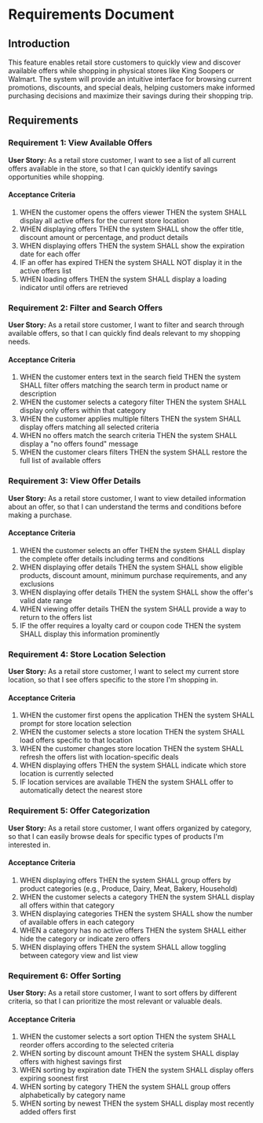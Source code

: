 # Requirements Document

## Introduction

This feature enables retail store customers to quickly view and discover available offers while shopping in physical stores like King Soopers or Walmart. The system will provide an intuitive interface for browsing current promotions, discounts, and special deals, helping customers make informed purchasing decisions and maximize their savings during their shopping trip.

## Requirements

### Requirement 1: View Available Offers

**User Story:** As a retail store customer, I want to see a list of all current offers available in the store, so that I can quickly identify savings opportunities while shopping.

#### Acceptance Criteria

1. WHEN the customer opens the offers viewer THEN the system SHALL display all active offers for the current store location
2. WHEN displaying offers THEN the system SHALL show the offer title, discount amount or percentage, and product details
3. WHEN displaying offers THEN the system SHALL show the expiration date for each offer
4. IF an offer has expired THEN the system SHALL NOT display it in the active offers list
5. WHEN loading offers THEN the system SHALL display a loading indicator until offers are retrieved

### Requirement 2: Filter and Search Offers

**User Story:** As a retail store customer, I want to filter and search through available offers, so that I can quickly find deals relevant to my shopping needs.

#### Acceptance Criteria

1. WHEN the customer enters text in the search field THEN the system SHALL filter offers matching the search term in product name or description
2. WHEN the customer selects a category filter THEN the system SHALL display only offers within that category
3. WHEN the customer applies multiple filters THEN the system SHALL display offers matching all selected criteria
4. WHEN no offers match the search criteria THEN the system SHALL display a "no offers found" message
5. WHEN the customer clears filters THEN the system SHALL restore the full list of available offers

### Requirement 3: View Offer Details

**User Story:** As a retail store customer, I want to view detailed information about an offer, so that I can understand the terms and conditions before making a purchase.

#### Acceptance Criteria

1. WHEN the customer selects an offer THEN the system SHALL display the complete offer details including terms and conditions
2. WHEN displaying offer details THEN the system SHALL show eligible products, discount amount, minimum purchase requirements, and any exclusions
3. WHEN displaying offer details THEN the system SHALL show the offer's valid date range
4. WHEN viewing offer details THEN the system SHALL provide a way to return to the offers list
5. IF the offer requires a loyalty card or coupon code THEN the system SHALL display this information prominently

### Requirement 4: Store Location Selection

**User Story:** As a retail store customer, I want to select my current store location, so that I see offers specific to the store I'm shopping in.

#### Acceptance Criteria

1. WHEN the customer first opens the application THEN the system SHALL prompt for store location selection
2. WHEN the customer selects a store location THEN the system SHALL load offers specific to that location
3. WHEN the customer changes store location THEN the system SHALL refresh the offers list with location-specific deals
4. WHEN displaying offers THEN the system SHALL indicate which store location is currently selected
5. IF location services are available THEN the system SHALL offer to automatically detect the nearest store

### Requirement 5: Offer Categorization

**User Story:** As a retail store customer, I want offers organized by category, so that I can easily browse deals for specific types of products I'm interested in.

#### Acceptance Criteria

1. WHEN displaying offers THEN the system SHALL group offers by product categories (e.g., Produce, Dairy, Meat, Bakery, Household)
2. WHEN the customer selects a category THEN the system SHALL display all offers within that category
3. WHEN displaying categories THEN the system SHALL show the number of available offers in each category
4. WHEN a category has no active offers THEN the system SHALL either hide the category or indicate zero offers
5. WHEN displaying offers THEN the system SHALL allow toggling between category view and list view

### Requirement 6: Offer Sorting

**User Story:** As a retail store customer, I want to sort offers by different criteria, so that I can prioritize the most relevant or valuable deals.

#### Acceptance Criteria

1. WHEN the customer selects a sort option THEN the system SHALL reorder offers according to the selected criteria
2. WHEN sorting by discount amount THEN the system SHALL display offers with highest savings first
3. WHEN sorting by expiration date THEN the system SHALL display offers expiring soonest first
4. WHEN sorting by category THEN the system SHALL group offers alphabetically by category name
5. WHEN sorting by newest THEN the system SHALL display most recently added offers first
